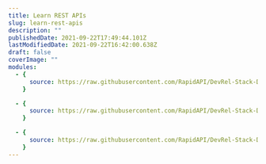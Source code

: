 ```yaml
---
title: Learn REST APIs
slug: learn-rest-apis
description: ""
publishedDate: 2021-09-22T17:49:44.101Z
lastModifiedDate: 2021-09-22T16:42:00.638Z
draft: false
coverImage: ""
modules:
  - {
      source: https://raw.githubusercontent.com/RapidAPI/DevRel-Stack-Data/dev/learn/courses/learn-rest-apis/modules/introduction/01-introduction.md,
    }

  - {
      source: https://raw.githubusercontent.com/RapidAPI/DevRel-Stack-Data/dev/learn/courses/learn-rest-apis/modules/http-methods/01-what-is-http.md,
    }

  - {
      source: https://raw.githubusercontent.com/RapidAPI/DevRel-Stack-Data/dev/learn/courses/learn-rest-apis/modules/http-headers/01-what-is-an-http-header.md,
    }
---
```

